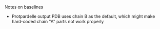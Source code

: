 Notes on baselines
* Protpardelle output PDB uses chain B as the default, which might make hard-coded chain "A" parts not work properly